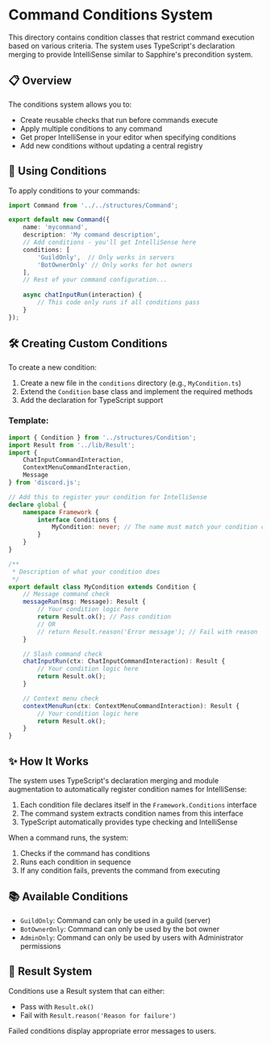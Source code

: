 # Command Conditions System

This directory contains condition classes that restrict command execution based on various criteria. The system uses TypeScript's declaration merging to provide IntelliSense similar to Sapphire's precondition system.

## 📋 Overview

The conditions system allows you to:

- Create reusable checks that run before commands execute
- Apply multiple conditions to any command
- Get proper IntelliSense in your editor when specifying conditions
- Add new conditions without updating a central registry

## 🔧 Using Conditions

To apply conditions to your commands:

```typescript
import Command from '../../structures/Command';

export default new Command({
    name: 'mycommand',
    description: 'My command description',
    // Add conditions - you'll get IntelliSense here
    conditions: [
        'GuildOnly',  // Only works in servers
        'BotOwnerOnly' // Only works for bot owners
    ],
    // Rest of your command configuration...
    
    async chatInputRun(interaction) {
        // This code only runs if all conditions pass
    }
});
```

## 🛠️ Creating Custom Conditions

To create a new condition:

1. Create a new file in the `conditions` directory (e.g., `MyCondition.ts`)
2. Extend the `Condition` base class and implement the required methods
3. Add the declaration for TypeScript support

### Template:

```typescript
import { Condition } from '../structures/Condition';
import Result from '../lib/Result';
import {
    ChatInputCommandInteraction,
    ContextMenuCommandInteraction,
    Message
} from 'discord.js';

// Add this to register your condition for IntelliSense
declare global {
    namespace Framework {
        interface Conditions {
            MyCondition: never; // The name must match your condition class name
        }
    }
}

/**
 * Description of what your condition does
 */
export default class MyCondition extends Condition {
    // Message command check
    messageRun(msg: Message): Result {
        // Your condition logic here
        return Result.ok(); // Pass condition
        // OR
        // return Result.reason('Error message'); // Fail with reason
    }

    // Slash command check
    chatInputRun(ctx: ChatInputCommandInteraction): Result {
        // Your condition logic here
        return Result.ok();
    }

    // Context menu check
    contextMenuRun(ctx: ContextMenuCommandInteraction): Result {
        // Your condition logic here
        return Result.ok();
    }
}
```

## ✨ How It Works

The system uses TypeScript's declaration merging and module augmentation to automatically register condition names for IntelliSense:

1. Each condition file declares itself in the `Framework.Conditions` interface
2. The command system extracts condition names from this interface
3. TypeScript automatically provides type checking and IntelliSense

When a command runs, the system:
1. Checks if the command has conditions
2. Runs each condition in sequence
3. If any condition fails, prevents the command from executing

## 📚 Available Conditions

- `GuildOnly`: Command can only be used in a guild (server)
- `BotOwnerOnly`: Command can only be used by the bot owner
- `AdminOnly`: Command can only be used by users with Administrator permissions

## 🔄 Result System

Conditions use a Result system that can either:

- Pass with `Result.ok()`
- Fail with `Result.reason('Reason for failure')`

Failed conditions display appropriate error messages to users. 